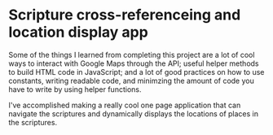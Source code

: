 ﻿# Scripture cross-referenceing and location display app

Some of the things I learned from completing this project are a lot of 
cool ways to interact with Google Maps through the API; useful helper 
methods to build HTML code in JavaScript; and a lot of good practices 
on how to use constants, writing readable code, and minimzing the amount
of code you have to write by using helper functions.

I've accomplished making a really cool one page application that can
navigate the scriptures and dynamically displays the locations of places
in the scriptures.
